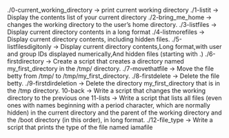 ./0-current_working_directory -> print current working directory
./1-listit -> Display the contents list of your current directory
./2-bring_me_home -> changes the working directory to the user’s home directory.
./3-listfiles -> Display current directory contents in a long format
./4-listmorefiles -> Display current directory contents, including hidden files.
./5-listfilesdigitonly -> Display current directory contents,Long format,with user and group IDs displayed numerically,And hidden files (starting with .)
./6-firstdirectory -> Create a script that creates a directory named my_first_directory in the /tmp/ directory.
./7-movethatfile -> Move the file betty from /tmp/ to /tmp/my_first_directory.
./8-firstdelete -> Delete the file betty.
./9-firstdirdeletion -> Delete the directory my_first_directory that is in the /tmp directory.
10-back -> Write a script that changes the working directory to the previous one
11-lists -> Write a script that lists all files (even ones with names beginning with a period character, which are normally hidden) in the current directory and the parent of the working directory and the /boot directory (in this order), in long format.
./12-file_type -> Write a script that prints the type of the file named iamafile
